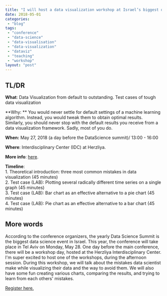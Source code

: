 ```yaml
---
title: "I will host a data visualization workshop at Israel’s biggest data science event"
date: 2018-05-01
categories: 
 - "blog"
tags: 
 - "conference"
 - "data-science"
 - "data-visualisation"
 - "data-visualization"
 - "dataviz"
 - "teaching"
 - "workshop"
layout: "post"
---
```


## TL/DR

 

**What**: Data Visualization from default to outstanding. Test cases of tough data visualization

**Why: **  You would never settle for default settings of a machine learning algorithm. Instead, you would tweak them to obtain optimal results. Similarly, you should never stop with the default results you receive from a data visualization framework. Sadly, most of you do.

**When:** May 27, 2018 (a day before the DataScience summit)/ 13:00 - 16:00

**Where**:  Interdisciplinary Center (IDC) at Herzliya.

**More info**: [here](https://events.bizzabo.com/DataScienceSummit2018/agenda/speakers/264279).

**Timeline**:  
1\. Theoretical introduction: three most common mistakes in data visualization (45 minutes)  
2\. Test case (LAB): Plotting several radically different time series on a single graph (45 minutes)  
3\. Test case (LAB): Bar chart as an effective alternative to a pie chart (45 minutes)  
4\. Test case (LAB): Pie chart as an effective alternative to a bar chart (45 minutes)

## More words

According to the conference organizers, the yearly Data Science Summit is the biggest data science event in Israel. This year, the conference will take place in Tel Aviv on Monday, May 28. One day before the main conference, there will be a workshop day, hosted at the Herzliya Interdisciplinary Center. I'm super excited to host one of the workshops, during the afternoon session. During this workshop, we will talk about the mistakes data scientist make while visualizing their data and the way to avoid them. We will also have some fun creating various charts, comparing the results, and trying to learn from each others' mistakes.

[Register here.](https://docs.google.com/forms/d/e/1FAIpQLScVfWvo0XFl--pJtBBX_Wc3h2gV6hnk5-pnmM3O5XAxtMI8_g/viewform)

